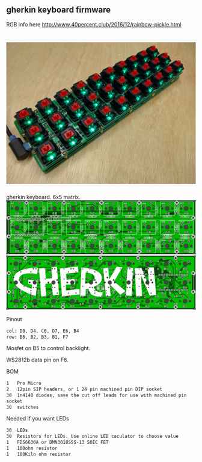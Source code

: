 ## gherkin keyboard firmware

RGB info here http://www.40percent.club/2016/12/rainbow-pickle.html


![gherkin 1.0 Assembled](gherkin.jpg)
======================
gherkin keyboard. 6x5 matrix.
![gherkin 1.0 PCB Front](pcb-top.png)
![gherkin 1.0 PCB Bottom](pcb-bottom.png)

Pinout

    col: D0, D4, C6, D7, E6, B4
    row: B6, B2, B3, B1, F7

Mosfet on B5 to control backlight.

WS2812b data pin on F6.

BOM

    1	Pro Micro
    2	12pin SIP headers, or 1 24 pin machined pin DIP socket
    30	1n4148 diodes, save the cut off leads for use with machined pin socket
    30	switches

Needed if you want LEDs

    30	LEDs
    30	Resistors for LEDs. Use online LED caculator to choose value
    1	FDS6630A or DMN3018SSS-13 SOIC FET
    1	100ohm resistor
    1	100Kilo ohm resistor
